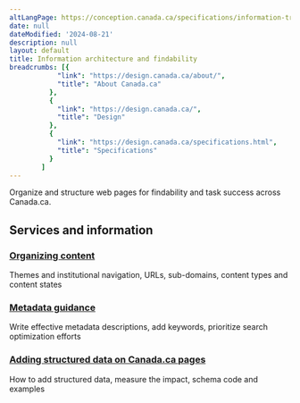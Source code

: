 ```yaml
---
altLangPage: https://conception.canada.ca/specifications/information-trouvabilite.html
date: null
dateModified: '2024-08-21'
description: null
layout: default
title: Information architecture and findability
breadcrumbs: [{
            "link": "https://design.canada.ca/about/",
            "title": "About Canada.ca"
          },
          {
            "link": "https://design.canada.ca/",
            "title": "Design"
          },
          {
            "link": "https://design.canada.ca/specifications.html",
            "title": "Specifications"
          }
        ]
---
```



<p>
 Organize and structure web pages for findability and task success across Canada.ca.
</p>
 <section>
  <div class="row">
   <h2 class="wb-inv">
    Services and information
   </h2>
   <section class="wb-eqht gc-drmt">
    <div class="col-md-4">
     <section>
      <h3 class="h5">
       <a href="../specifications/information-findability/organizing-content.html">
        Organizing content
       </a>
      </h3>
      <p>
       Themes and institutional navigation, URLs, sub-domains, content types and content states
      </p>
     </section>
    </div>
    <div class="col-md-4">
     <section>
      <h3 class="h5">
       <a href="../specifications/information-findability/metadata.html">
        Metadata guidance
       </a>
      </h3>
      <p>
       Write effective metadata descriptions, add keywords, prioritize search optimization efforts
      </p>
     </section>
    </div>
    <div class="col-md-4">
     <section>
      <h3 class="h5">
       <a href="../guidance/structured-data.html">
        Adding structured data on Canada.ca pages
       </a>
      </h3>
      <p>
       How to add structured data, measure the impact, schema code and examples
      </p>
     </section>
  </div>
 </section>
